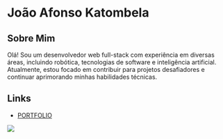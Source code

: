  
# João Afonso Katombela

## Sobre Mim
Olá! Sou um desenvolvedor web full-stack com experiência em diversas áreas, incluindo robótica, tecnologias de software e inteligência artificial. Atualmente, estou focado em contribuir para projetos desafiadores e continuar aprimorando minhas habilidades técnicas.
   
## Links
- [PORTFOLIO](https://katumbela.reputacao360.online)

<img src="https://github.com/user-attachments/assets/7cb83fe0-05d6-42a1-87e2-d9b722d7e3e4"/> 
